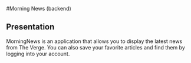 #Morning News (backend)
## Presentation
MorningNews is an application that allows you to display the latest news from The Verge. You can also save your favorite articles and find them by logging into your account.
